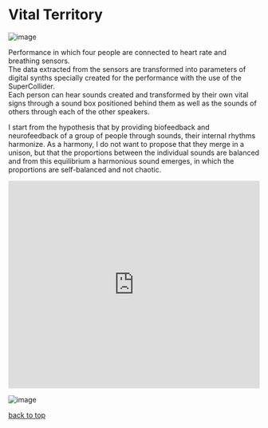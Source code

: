 # Vital Territory

![image](/images/tvital/tv-00.jpg "MOLA - study group and follow-up artists July 5th, 2018" )

Performance in which four people are connected to heart rate and breathing sensors.  
The data extracted from the sensors are transformed into parameters of digital synths specially created for the performance with the use of the SuperCollider.  
Each person can hear sounds created and transformed by their own vital signs through a sound box positioned behind them as well as the sounds of others through each of the other speakers.

I start from the hypothesis that by providing biofeedback and neurofeedback of a group of people through sounds, their internal rhythms harmonize. As a harmony, I do not want to propose that they merge in a unison, but that the proportions between the individual sounds are balanced and from this equilibrium a harmonious sound emerges, in which the proportions are self-balanced and not chaotic.

<iframe style="width:100%;height:416px" src="https://www.youtube.com/embed/Ch0wnhBQ-N8?rel=0&amp;showinfo=0" frameborder="0" allow="accelerometer; autoplay; encrypted-media; gyroscope; picture-in-picture" allowfullscreen></iframe>

![image](/images/tvital/tv-01.jpg "MOLA - study group and follow-up artists July 5th, 2018" )

[back to top](#vital-territory)
